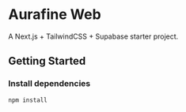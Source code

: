 # Aurafine Web

A Next.js + TailwindCSS + Supabase starter project.

## Getting Started

### Install dependencies
```bash
npm install
